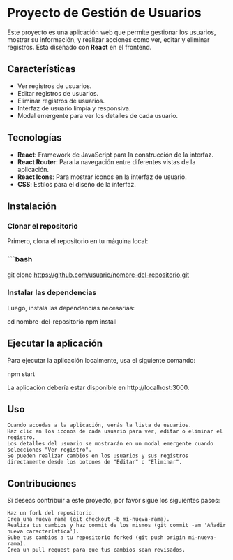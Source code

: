 # Proyecto de Gestión de Usuarios

Este proyecto es una aplicación web que permite gestionar los usuarios, mostrar su información, y realizar acciones como ver, editar y eliminar registros. Está diseñado con **React** en el frontend.

## Características

- Ver registros de usuarios.
- Editar registros de usuarios.
- Eliminar registros de usuarios.
- Interfaz de usuario limpia y responsiva.
- Modal emergente para ver los detalles de cada usuario.

## Tecnologías

- **React**: Framework de JavaScript para la construcción de la interfaz.
- **React Router**: Para la navegación entre diferentes vistas de la aplicación.
- **React Icons**: Para mostrar iconos en la interfaz de usuario.
- **CSS**: Estilos para el diseño de la interfaz.

## Instalación

### Clonar el repositorio

Primero, clona el repositorio en tu máquina local:

### ```bash

git clone https://github.com/usuario/nombre-del-repositorio.git

### Instalar las dependencias

Luego, instala las dependencias necesarias:

cd nombre-del-repositorio
npm install

## Ejecutar la aplicación

Para ejecutar la aplicación localmente, usa el siguiente comando:

npm start

La aplicación debería estar disponible en http://localhost:3000.

## Uso

    Cuando accedas a la aplicación, verás la lista de usuarios.
    Haz clic en los iconos de cada usuario para ver, editar o eliminar el registro.
    Los detalles del usuario se mostrarán en un modal emergente cuando selecciones "Ver registro".
    Se pueden realizar cambios en los usuarios y sus registros directamente desde los botones de "Editar" o "Eliminar".

## Contribuciones

Si deseas contribuir a este proyecto, por favor sigue los siguientes pasos:

    Haz un fork del repositorio.
    Crea una nueva rama (git checkout -b mi-nueva-rama).
    Realiza tus cambios y haz commit de los mismos (git commit -am 'Añadir nueva característica').
    Sube tus cambios a tu repositorio forked (git push origin mi-nueva-rama).
    Crea un pull request para que tus cambios sean revisados.
